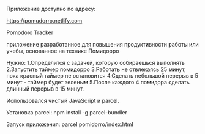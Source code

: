Приложение доступно по адресу:

https://pomudorro.netlify.com

Pomodoro Tracker

приложение разработанное для повышения продуктивности работы или учебы,
основанное на технике Помидорро

Нужно:
1.Определится с задачей, которую собираешься выполнять
2.Запустить таймер помидорро
3.Работать не отвлекаясь 25 минут, пока красный таймер не остановится
4.Сделать небольшой перерыв в 5 минут - таймер будет зеленым
5.После каждого 4 помидора сделать длинный перерыв в 15 минут.

Использовался чистый JavaScript и parcel.

Установка parcel:
npm install -g parcel-bundler

Запуск приложения:
parcel pomidorro/index.html
